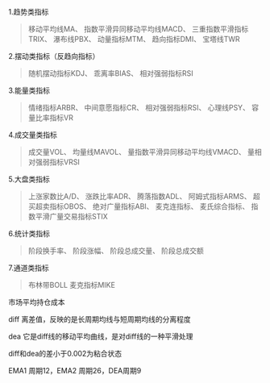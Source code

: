 1.趋势类指标
>移动平均线MA、
>指数平滑异同移动平均线MACD、
>三重指数平滑指标TRIX、
>瀑布线PBX、
>动量指标MTM、
>趋向指标DMI、
>宝塔线TWR

2.摆动类指标（反趋向指标）
>随机摆动指标KDJ、
>乖离率BIAS、
>相对强弱指标RSI

3.能量类指标
>情绪指标ARBR、
>中间意愿指标CR、
>相对强弱指标RSI、
>心理线PSY、
>容量比率指标VR

4.成交量类指标
>成交量VOL、
>均量线MAVOL、
>量指数平滑异同移动平均线VMACD、
>量相对强弱指标VRSI

5.大盘类指标
>上涨家数比A/D、
>涨跌比率ADR、
>腾落指数ADL、
>阿姆式指标ARMS、
>超买超卖指标OBOS、
>绝对广量指标ABI、
>麦克连指标、
>麦氏综合指标、
>指数平滑广量交易指标STIX

6.统计类指标
>阶段换手率、
>阶段涨幅、
>阶段总成交量、
>阶段总成交额

7.通道类指标
>布林带BOLL
>麦克指标MIKE

市场平均持仓成本

diff 离差值，反映的是长周期均线与短周期均线的分离程度

dea 它是diff线的移动平均曲线，是对diff线的一种平滑处理

diff和dea的差小于0.002为粘合状态

EMA1 周期12，EMA2 周期26，DEA周期9